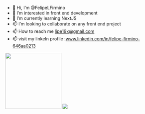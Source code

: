 - 👋 Hi, I’m @FelipeLFirmino
- 👀 I’m interested in front end development 
- 🌱 I’m currently learning NextJS
- 📫 I’m looking to collaborate on any front end project
- 📫 How to reach me lipe19x@gmail.com 
- 📫 visit my linkeIn profile :www.linkedin.com/in/felipe-firmino-646aa0213

<img height="180em" widht="48%" src="https://github-readme-stats.vercel.app/api?username=FelipeLFirmino&show_icons=true&hide_border=false&&count_private=true&include_all_commits=true&theme=dracula" />

<img widht="48%" src="https://github-readme-stats.vercel.app/api/top-langs/?username=FelipeLFirmino&theme=dracula" />
